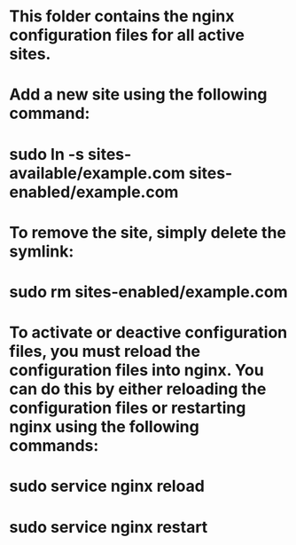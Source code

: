 # This folder contains the nginx configuration files for all active sites.

# Add a new site using the following command:

# sudo ln -s sites-available/example.com sites-enabled/example.com

# To remove the site, simply delete the symlink:

# sudo rm sites-enabled/example.com

# To activate or deactive configuration files, you must reload the configuration files into nginx. You can do this by either reloading the configuration files or restarting nginx using the following commands:

# sudo service nginx reload

# sudo service nginx restart